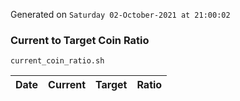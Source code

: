 Generated on `Saturday 02-October-2021 at 21:00:02`

### Current to Target Coin Ratio
`current_coin_ratio.sh`

Date|Current|Target|Ratio
---|---|---|---
